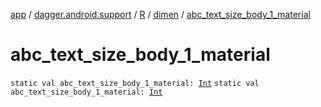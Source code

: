 [app](../../../index.md) / [dagger.android.support](../../index.md) / [R](../index.md) / [dimen](index.md) / [abc_text_size_body_1_material](./abc_text_size_body_1_material.md)

# abc_text_size_body_1_material

`static val abc_text_size_body_1_material: `[`Int`](https://kotlinlang.org/api/latest/jvm/stdlib/kotlin/-int/index.html)
`static val abc_text_size_body_1_material: `[`Int`](https://kotlinlang.org/api/latest/jvm/stdlib/kotlin/-int/index.html)